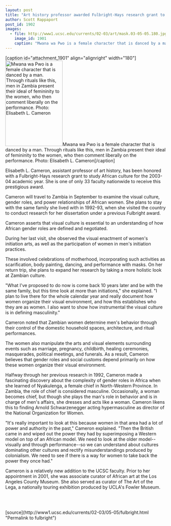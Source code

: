 ```yaml
---
layout: post
title: "Art history professor awarded Fulbright-Hays research grant to study in Africa"
author: Scott Rappaport
post_id: 1902
images:
  - file: http://www1.ucsc.edu/currents/02-03/art/mask.03-05-05.180.jpg
    image_id: 1901
    caption: "Mwana wa Pwo is a female character that is danced by a man. Through rituals like this, men in Zambia present their ideal of femininity to the women, who then comment liberally on the performance. Photo: Elisabeth L. Cameron"
---
```


[caption id="attachment_1901" align="alignright" width="180"]<a href="http://localhost/mysite/wp-content/uploads/2003/05/mask.03-05-05.180.jpg"><img class="size-full wp-image-1901" src="http://localhost/mysite/wp-content/uploads/2003/05/mask.03-05-05.180.jpg" alt="Mwana wa Pwo is a female character that is danced by a man. Through rituals like this, men in Zambia present their ideal of femininity to the women, who then comment liberally on the performance. Photo: Elisabeth L. Cameron" width="180" height="267" /></a>Mwana wa Pwo is a female character that is danced by a man. Through rituals like this, men in Zambia present their ideal of femininity to the women, who then comment liberally on the performance. Photo: Elisabeth L. Cameron[/caption]
<p>
  Elisabeth L. Cameron, assistant professor of art history, has been honored with a Fulbright-Hays research grant to study African culture for the 2003-04 academic year. She is one of only 33 faculty nationwide to receive this prestigious award.
</p>
<p>
  Cameron will travel to Zambia in September to examine the visual culture, gender roles, and power relationships of African women. She plans to stay with the same family she lived with in 1992-93, when she visited the country to conduct research for her dissertation under a previous Fulbright award.<br>
</p>
<p>
  Cameron asserts that visual culture is essential to an understanding of how African gender roles are defined and negotiated.
</p>
<p>
  During her last visit, she observed the visual enactment of women's initiation arts, as well as the participation of women in men's initiation practices.
</p>
<p>
  These involved celebrations of motherhood, incorporating such activities as scarification, body painting, dancing, and performance with masks. On her return trip, she plans to expand her research by taking a more holistic look at Zambian culture.<br>
</p>
<p>
  "What I've proposed to do now is come back 10 years later and be with the same family, but this time look at more than initiations," she explained. "I plan to live there for the whole calendar year and really document how women organize their visual environment, and how this establishes who they are as women. I also want to show how instrumental the visual culture is in defining masculinity."<br>
</p>
<p>
  Cameron noted that Zambian women determine men's behavior through their control of the domestic household spaces, architecture, and ritual performances.
</p>
<p>
  The women also manipulate the arts and visual elements surrounding events such as marriage, pregnancy, childbirth, healing ceremonies, masquerades, political meetings, and funerals. As a result, Cameron believes that gender roles and social customs depend primarily on how these women organize their visual environment.<br>
</p>
<p>
  Halfway through her previous research in 1992, Cameron made a fascinating discovery about the complexity of gender roles in Africa when she learned of Nyakulenga, a female chief in North-Western Province. In Zambia, the role of chief is considered masculine. Occasionally, a woman becomes chief, but though she plays the man's role in behavior and is in charge of men's affairs, she dresses and acts like a woman. Cameron likens this to finding Arnold Schwarzenegger acting hypermasculine as director of the National Organization for Women.<br>
</p>
<p>
  "It's really important to look at this because women in that area had a lot of power and authority in the past," Cameron explained. "Then the British came in and wiped out the power they had by superimposing a Western model on top of an African model. We need to look at the older model--visually and through performance--so we can understand about cultures dominating other cultures and rectify misunderstandings produced by colonialism. We need to see if there is a way for women to take back the power they once had."<br>
</p>
<p>
  Cameron is a relatively new addition to the UCSC faculty. Prior to her appointment in 2001, she was associate curator of African art at the Los Angeles County Museum. She also served as curator of The Art of the Lega, a nationally touring exhibition produced by UCLA's Fowler Museum.<br>
  <br>
</p>
<p>
  <br>

</p>
<p>

</p>
[source](http://www1.ucsc.edu/currents/02-03/05-05/fulbright.html "Permalink to fulbright")
